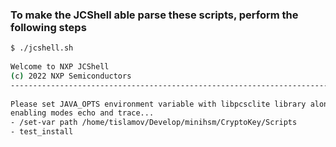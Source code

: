 ### To make the JCShell able parse these scripts, perform the following steps

```bash
$ ./jcshell.sh 
 
Welcome to NXP JCShell
(c) 2022 NXP Semiconductors
------------------------------------------------------------------------------
 
Please set JAVA_OPTS environment variable with libpcsclite library along with path. 
enabling modes echo and trace... 
- /set-var path /home/tislamov/Develop/minihsm/CryptoKey/Scripts
- test_install
```